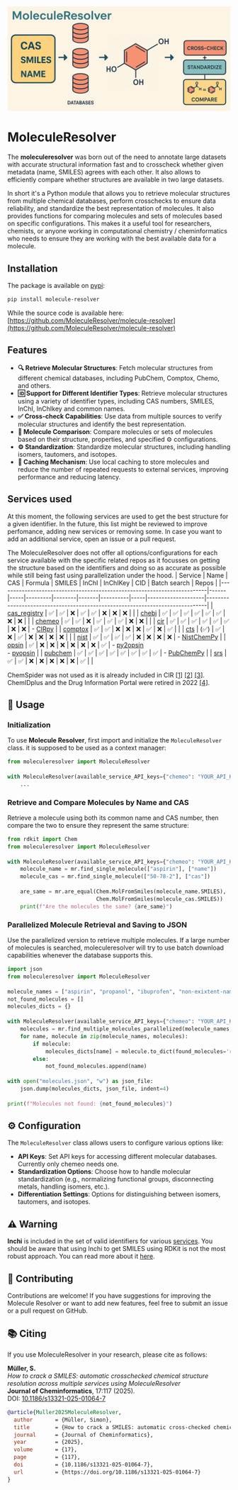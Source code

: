<p align="center">
  <img src="MoleculeResolver.png" alt="MoleculeResolver" width="700">
</p>

# MoleculeResolver

The **moleculeresolver** was born out of the need to annotate large datasets with accurate structural information fast and to crosscheck whether given metadata (name, SMILES) agrees with each other. It also allows to efficiently compare whether structures are available in two large datasets. 

In short it's a Python module that allows you to retrieve molecular structures from multiple chemical databases, perform crosschecks to ensure data reliability, and standardize the best representation of molecules. It also provides functions for comparing molecules and sets of molecules based on specific configurations. This makes it a useful tool for researchers, chemists, or anyone working in computational chemistry / cheminformatics who needs to ensure they are working with the best available data for a molecule.


## Installation

The package is available on [pypi](https://pypi.org/project/molecule-resolver/):

```sh
pip install molecule-resolver
```
While the source code is available here: [https://github.com/MoleculeResolver/molecule-resolver](https://github.com/MoleculeResolver/molecule-resolver)

## Features

- **🔍 Retrieve Molecular Structures**: Fetch molecular structures from different chemical databases, including PubChem, Comptox, Chemo, and others.
- **🆔 Support for Different Identifier Types**: Retrieve molecular structures using a variety of identifier types, including CAS numbers, SMILES, InChI, InChIkey and common names.
- **✅ Cross-check Capabilities**: Use data from multiple sources to verify molecular structures and identify the best representation.
- **🔄 Molecule Comparison**: Compare molecules or sets of molecules based on their structure, properties, and specified ⚙️ configurations.
- **⚙️ Standardization**: Standardize molecular structures, including handling isomers, tautomers, and isotopes.
- **💾 Caching Mechanism**: Use local caching to store molecules and reduce the number of repeated requests to external services, improving performance and reducing latency.

## Services used
At this moment, the following services are used to get the best structure for a given identifier. In the future, this list might be reviewed to improve perfomance, adding new services or removing some.
In case you want to add an additional service, open an issue or a pull request.

The MoleculeResolver does not offer all options/configurations for each service available with the specific related repos as it focusses on getting the structure based on the identifiers and doing so as accurate as possible while still being fast using parallelization under the hood.
| Service                                                                 | Name | CAS | Formula | SMILES | InChI | InChIKey | CID | Batch search | Repos                                                                 |
|-------------------------------------------------------------------------|------|-----|---------|--------|-------|----------|-----|--------------------|------------------------------------------------------------------------------|
| [cas_registry](https://commonchemistry.cas.org/)                        | ✅   | ✅  | ❌      | ✅     | ✅    | ❌       | ❌  | ❌                 |  |
| [chebi](https://www.ebi.ac.uk/chebi/)                                   | ✅   | ✅  | ✅      | ✅     | ✅    | ✅       | ❌  | ❌                 |                               |
| [chemeo](https://www.chemeo.com/)                                       | ✅   | ✅  | ❌      | ✅     | ✅    | ✅       | ❌  | ❌                 |                                                        |
| [cir](https://cactus.nci.nih.gov/chemical/structure)                    | ✅   | ✅  | ✅      | ✅     | ✅    | ✅       | ❌  | ❌                 | - [CIRpy](https://github.com/mcs07/CIRpy "wrapper for the CIR. FYI, CIR uses OPSIN under the hood, unless specified otherwise.")                                      |
| [comptox](https://comptox.epa.gov/dashboard)                            | ✅   | ✅  | ❌      | ❌     | ❌    | ✅       | ❌  | ✅                 |                                                         |
| [cts](https://cts.fiehnlab.ucdavis.edu/)                                | (✅)   | ✅  | ❌      | ✅     | ❌    | ❌       | ❌  | ❌                 |                                                        |
| [nist](https://webbook.nist.gov/chemistry/)                             | ✅   | ✅  | ✅      | ✅     | ❌    | ❌       | ❌  | ❌                 | - [NistChemPy](https://github.com/IvanChernyshov/NistChemPy "unofficial wrapper for search and data extraction of the NIST Webbook.")                                                       |
| [opsin](https://opsin.ch.cam.ac.uk/)                                    | ✅   | ❌  | ❌      | ❌     | ❌    | ❌       | ❌  | ✅                 | - [py2opsin](https://github.com/JacksonBurns/py2opsin "lightweight OPSIN wrapper only depending on having Java installed.") <br> - [pyopsin](https://github.com/Dingyun-Huang/pyopsin "lightweight OPSIN wrapper depending on having Java installed + additional dependencies.")           |
| [pubchem](https://pubchem.ncbi.nlm.nih.gov/)</li></ul>                           | ✅   | ✅  | ✅      | ✅     | ✅    | ✅       | ✅  | ✅                 | - [PubChemPy](https://github.com/mcs07/PubChemPy "wrapper for the pubchem PUG API")                              |
| [srs](https://cdxapps.epa.gov/oms-substance-registry-services/search)   | ✅   | ✅  | ❌      | ❌     | ❌    | ❌       | ❌  | ✅                 |                                                         |

ChemSpider was not used as it is already included in CIR [[1]](https://matt-swain.com/blog/2012-03-20-cirpy-python-nci-chemical-identifier-resolver) [[2]](https://cactus.nci.nih.gov/blog/?p=1456) [[3]](https://github.com/mcs07/ChemSpiPy). ChemIDplus and the Drug Information Portal were retired in 2022 [[4]](https://www.nlm.nih.gov/pubs/techbull/ja22/ja22_pubchem.html).

## 🚀 Usage

### Initialization

To use **Molecule Resolver**, first import and initialize the `MoleculeResolver` class. it is supposed to be used as a context manager:

```python
from moleculeresolver import MoleculeResolver

with MoleculeResolver(available_service_API_keys={"chemeo": "YOUR_API_KEY"}) as mr:
    ...
```

### Retrieve and Compare Molecules by Name and CAS

Retrieve a molecule using both its common name and CAS number, then compare the two to ensure they represent the same structure:

```python
from rdkit import Chem
from moleculeresolver import MoleculeResolver

with MoleculeResolver(available_service_API_keys={"chemeo": "YOUR_API_KEY"}) as mr:
    molecule_name = mr.find_single_molecule(["aspirin"], ["name"])
    molecule_cas = mr.find_single_molecule(["50-78-2"], ["cas"])
    
    are_same = mr.are_equal(Chem.MolFromSmiles(molecule_name.SMILES), 
                            Chem.MolFromSmiles(molecule_cas.SMILES))
    print(f"Are the molecules the same? {are_same}")
```

### Parallelized Molecule Retrieval and Saving to JSON

Use the parallelized version to retrieve multiple molecules. If a large number of molecules is searched, moleculeresolver will try to use batch download capabilities whenever the database supports this.

```python
import json
from moleculeresolver import MoleculeResolver

molecule_names = ["aspirin", "propanol", "ibuprofen", "non-exixtent-name"]
not_found_molecules = []
molecules_dicts = {}

with MoleculeResolver(available_service_API_keys={"chemeo": "YOUR_API_KEY"}) as mr:
    molecules = mr.find_multiple_molecules_parallelized(molecule_names, [["name"]] * len(molecule_names))
    for name, molecule in zip(molecule_names, molecules):
        if molecule:
            molecules_dicts[name] = molecule.to_dict(found_molecules='remove')
        else:
            not_found_molecules.append(name)

with open("molecules.json", "w") as json_file:
    json.dump(molecules_dicts, json_file, indent=4)

print(f"Molecules not found: {not_found_molecules}")
```

## ⚙️ Configuration

The `MoleculeResolver` class allows users to configure various options like:

- **API Keys**: Set API keys for accessing different molecular databases. Currently only chemeo needs one.
- **Standardization Options**: Choose how to handle molecular standardization (e.g., normalizing functional groups, disconnecting metals, handling isomers, etc.).
- **Differentiation Settings**: Options for distinguishing between isomers, tautomers, and isotopes.

## ⚠️ Warning

**Inchi** is included in the set of valid identifiers for various [services](#services-used). You should be aware that using Inchi to get SMILES using RDKit is not the most robust approach. You can read more about it [here](https://github.com/rdkit/rdkit/issues/542).

## 🤝 Contributing

Contributions are welcome! If you have suggestions for improving the Molecule Resolver or want to add new features, feel free to submit an issue or a pull request on GitHub.

## 📚 Citing

If you use MoleculeResolver in your research, please cite as follows:

**Müller, S.**  
*How to crack a SMILES: automatic crosschecked chemical structure resolution across multiple services using MoleculeResolver*  
**Journal of Cheminformatics**, 17:117 (2025).  
DOI: [10.1186/s13321-025-01064-7](https://doi.org/10.1186/s13321-025-01064-7)

```bibtex
@article{Muller2025MoleculeResolver,
  author       = {Müller, Simon},
  title        = {How to crack a SMILES: automatic cross‑checked chemical structure resolution across multiple services using MoleculeResolver},
  journal      = {Journal of Cheminformatics},
  year         = {2025},
  volume       = {17},
  page         = {117},
  doi          = {10.1186/s13321-025-01064-7},
  url          = {https://doi.org/10.1186/s13321-025-01064-7}
}

